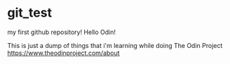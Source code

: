 # git_test
my first github repository!
Hello Odin!

This is just a dump of things that i'm learning while doing The Odin Project
https://www.theodinproject.com/about